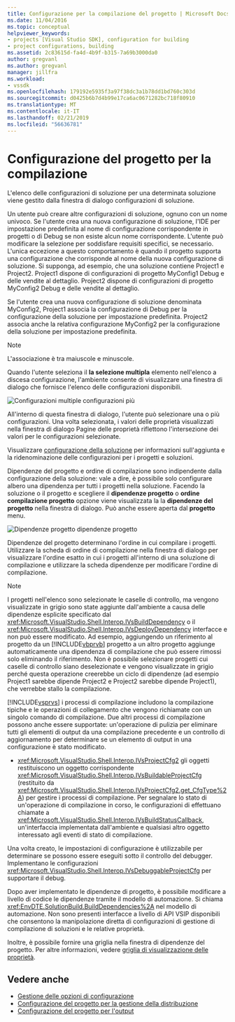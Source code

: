 ```yaml
---
title: Configurazione per la compilazione del progetto | Microsoft Docs
ms.date: 11/04/2016
ms.topic: conceptual
helpviewer_keywords:
- projects [Visual Studio SDK], configuration for building
- project configurations, building
ms.assetid: 2c83615d-fa4d-4b9f-b315-7a69b3000da0
author: gregvanl
ms.author: gregvanl
manager: jillfra
ms.workload:
- vssdk
ms.openlocfilehash: 179192e5935f3a97f38dc3a1b78dd1bd760c303d
ms.sourcegitcommit: d0425b6b7d4b99e17ca6ac0671282bc718f80910
ms.translationtype: MT
ms.contentlocale: it-IT
ms.lasthandoff: 02/21/2019
ms.locfileid: "56636781"
---
```

# <a name="project-configuration-for-building"></a>Configurazione del progetto per la compilazione
L'elenco delle configurazioni di soluzione per una determinata soluzione viene gestito dalla finestra di dialogo configurazioni di soluzione.

 Un utente può creare altre configurazioni di soluzione, ognuno con un nome univoco. Se l'utente crea una nuova configurazione di soluzione, l'IDE per impostazione predefinita al nome di configurazione corrispondente in progetti o di Debug se non esiste alcun nome corrispondente. L'utente può modificare la selezione per soddisfare requisiti specifici, se necessario. L'unica eccezione a questo comportamento è quando il progetto supporta una configurazione che corrisponde al nome della nuova configurazione di soluzione. Si supponga, ad esempio, che una soluzione contiene Project1 e Project2. Project1 dispone di configurazioni di progetto MyConfig1 Debug e delle vendite al dettaglio. Project2 dispone di configurazioni di progetto MyConfig2 Debug e delle vendite al dettaglio.

 Se l'utente crea una nuova configurazione di soluzione denominata MyConfig2, Project1 associa la configurazione di Debug per la configurazione della soluzione per impostazione predefinita. Project2 associa anche la relativa configurazione MyConfig2 per la configurazione della soluzione per impostazione predefinita.

> [!NOTE]
>  L'associazione è tra maiuscole e minuscole.

 Quando l'utente seleziona il **la selezione multipla** elemento nell'elenco a discesa configurazione, l'ambiente consente di visualizzare una finestra di dialogo che fornisce l'elenco delle configurazioni disponibili.

 ![Configurazioni multiple](../../extensibility/internals/media/vsmultiplecfgs.gif "vsMultipleCfgs") configurazioni più

 All'interno di questa finestra di dialogo, l'utente può selezionare una o più configurazioni. Una volta selezionata, i valori delle proprietà visualizzati nella finestra di dialogo Pagine delle proprietà riflettono l'intersezione dei valori per le configurazioni selezionate.

 Visualizzare [configurazione della soluzione](../../extensibility/internals/solution-configuration.md) per informazioni sull'aggiunta e la ridenominazione delle configurazioni per i progetti e soluzioni.

 Dipendenze del progetto e ordine di compilazione sono indipendente dalla configurazione della soluzione: vale a dire, è possibile solo configurare albero una dipendenza per tutti i progetti nella soluzione. Facendo la soluzione o il progetto e scegliere il **dipendenze progetto** o **ordine compilazione progetto** opzione viene visualizzata la la **dipendenze del progetto** nella finestra di dialogo. Può anche essere aperta dal **progetto** menu.

 ![Dipendenze progetto](../../extensibility/internals/media/vsprojdependencies.gif "vsProjDependencies") dipendenze progetto

 Dipendenze del progetto determinano l'ordine in cui compilare i progetti. Utilizzare la scheda di ordine di compilazione nella finestra di dialogo per visualizzare l'ordine esatto in cui i progetti all'interno di una soluzione di compilazione e utilizzare la scheda dipendenze per modificare l'ordine di compilazione.

> [!NOTE]
>  I progetti nell'elenco sono selezionate le caselle di controllo, ma vengono visualizzate in grigio sono state aggiunte dall'ambiente a causa delle dipendenze esplicite specificato dal <xref:Microsoft.VisualStudio.Shell.Interop.IVsBuildDependency> o il <xref:Microsoft.VisualStudio.Shell.Interop.IVsDeployDependency> interfacce e non può essere modificato. Ad esempio, aggiungendo un riferimento al progetto da un [!INCLUDE[vbprvb](../../code-quality/includes/vbprvb_md.md)] progetto a un altro progetto aggiunge automaticamente una dipendenza di compilazione che può essere rimossi solo eliminando il riferimento. Non è possibile selezionare progetti cui caselle di controllo siano deselezionate e vengono visualizzate in grigio perché questa operazione creerebbe un ciclo di dipendenze (ad esempio Project1 sarebbe dipende Project2 e Project2 sarebbe dipende Project1), che verrebbe stallo la compilazione.

 [!INCLUDE[vsprvs](../../code-quality/includes/vsprvs_md.md)] i processi di compilazione includono la compilazione tipiche e le operazioni di collegamento che vengono richiamate con un singolo comando di compilazione. Due altri processi di compilazione possono anche essere supportate: un'operazione di pulizia per eliminare tutti gli elementi di output da una compilazione precedente e un controllo di aggiornamento per determinare se un elemento di output in una configurazione è stato modificato.

- <xref:Microsoft.VisualStudio.Shell.Interop.IVsProjectCfg2> gli oggetti restituiscono un oggetto corrispondente <xref:Microsoft.VisualStudio.Shell.Interop.IVsBuildableProjectCfg> (restituito da <xref:Microsoft.VisualStudio.Shell.Interop.IVsProjectCfg2.get_CfgType%2A>) per gestire i processi di compilazione. Per segnalare lo stato di un'operazione di compilazione in corso, le configurazioni di effettuano chiamate a <xref:Microsoft.VisualStudio.Shell.Interop.IVsBuildStatusCallback>, un'interfaccia implementata dall'ambiente e qualsiasi altro oggetto interessato agli eventi di stato di compilazione.

 Una volta creato, le impostazioni di configurazione è utilizzabile per determinare se possono essere eseguiti sotto il controllo del debugger. Implementano le configurazioni <xref:Microsoft.VisualStudio.Shell.Interop.IVsDebuggableProjectCfg> per supportare il debug.

 Dopo aver implementato le dipendenze di progetto, è possibile modificare a livello di codice le dipendenze tramite il modello di automazione. Si chiama <xref:EnvDTE.SolutionBuild.BuildDependencies%2A> nel modello di automazione. Non sono presenti interfacce a livello di API VSIP disponibili che consentono la manipolazione diretta di configurazioni di gestione di compilazione di soluzioni e le relative proprietà.

 Inoltre, è possibile fornire una griglia nella finestra di dipendenze del progetto. Per altre informazioni, vedere [griglia di visualizzazione delle proprietà](../../extensibility/internals/properties-display-grid.md).

## <a name="see-also"></a>Vedere anche
- [Gestione delle opzioni di configurazione](../../extensibility/internals/managing-configuration-options.md)
- [Configurazione del progetto per la gestione della distribuzione](../../extensibility/internals/project-configuration-for-managing-deployment.md)
- [Configurazione del progetto per l'output](../../extensibility/internals/project-configuration-for-output.md)